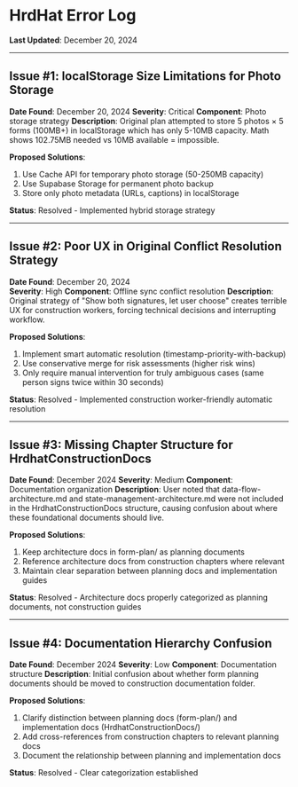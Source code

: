 # HrdHat Error Log

**Last Updated**: December 20, 2024

---

## Issue #1: localStorage Size Limitations for Photo Storage

**Date Found**: December 20, 2024
**Severity**: Critical
**Component**: Photo storage strategy
**Description**: Original plan attempted to store 5 photos × 5 forms (100MB+) in localStorage which has only 5-10MB capacity. Math shows 102.75MB needed vs 10MB available = impossible.

**Proposed Solutions**:

1. Use Cache API for temporary photo storage (50-250MB capacity)
2. Use Supabase Storage for permanent photo backup
3. Store only photo metadata (URLs, captions) in localStorage

**Status**: Resolved - Implemented hybrid storage strategy

---

## Issue #2: Poor UX in Original Conflict Resolution Strategy

**Date Found**: December 20, 2024  
**Severity**: High
**Component**: Offline sync conflict resolution
**Description**: Original strategy of "Show both signatures, let user choose" creates terrible UX for construction workers, forcing technical decisions and interrupting workflow.

**Proposed Solutions**:

1. Implement smart automatic resolution (timestamp-priority-with-backup)
2. Use conservative merge for risk assessments (higher risk wins)
3. Only require manual intervention for truly ambiguous cases (same person signs twice within 30 seconds)

**Status**: Resolved - Implemented construction worker-friendly automatic resolution

---

## Issue #3: Missing Chapter Structure for HrdhatConstructionDocs

**Date Found**: December 2024
**Severity**: Medium
**Component**: Documentation organization
**Description**: User noted that data-flow-architecture.md and state-management-architecture.md were not included in the HrdhatConstructionDocs structure, causing confusion about where these foundational documents should live.

**Proposed Solutions**:

1. Keep architecture docs in form-plan/ as planning documents
2. Reference architecture docs from construction chapters where relevant
3. Maintain clear separation between planning docs and implementation guides

**Status**: Resolved - Architecture docs properly categorized as planning documents, not construction guides

---

## Issue #4: Documentation Hierarchy Confusion

**Date Found**: December 2024
**Severity**: Low
**Component**: Documentation structure
**Description**: Initial confusion about whether form planning documents should be moved to construction documentation folder.

**Proposed Solutions**:

1. Clarify distinction between planning docs (form-plan/) and implementation docs (HrdhatConstructionDocs/)
2. Add cross-references from construction chapters to relevant planning docs
3. Document the relationship between planning and implementation docs

**Status**: Resolved - Clear categorization established
